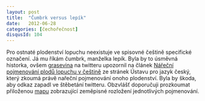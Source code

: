 ```yaml
---
layout: post
title:  "Čumbrk versus lepík"
date:   2012-06-28
categories: [čechořečnost]
disqusId: 104
---
```

Pro ostnaté plodenství lopuchu neexistuje ve spisovné češtině specifické označení. Já mu říkám čumbrk, manželka lepík. Byla by to úsměvná 
historka, ovšem [grasevina](https://twitter.com/grasevina) na twitteru upozornil na článek 
[Nářeční pojmenování plodů lopuchu v češtině](http://nase-rec.ujc.cas.cz/archiv.php?art=6965) ze 
stránek Ústavu pro jazyk český, 
který zkoumá právě nařeční pojmenování onoho plodenství. Byla by škoda, aby odkaz zapadl ve štěbetání twitteru. Obzvlášť doporučuji prozkoumat
 přiloženou [mapu](http://nase-rec.ujc.cas.cz/userfiles/image/73_01-05/image002.jpg) zobrazující zeměpisné rozložení jednotlivých pojmenování.
